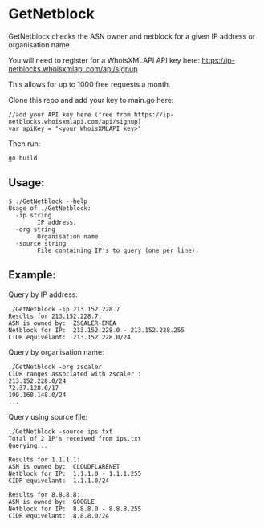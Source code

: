 # GetNetblock
GetNetblock checks the ASN owner and netblock for a given IP address or organisation name.

You will need to register for a WhoisXMLAPI API key here: https://ip-netblocks.whoisxmlapi.com/api/signup

This allows for up to 1000 free requests a month.

Clone this repo and add your key to main.go here:

```
//add your API key here (free from https://ip-netblocks.whoisxmlapi.com/api/signup)
var apiKey = "<your_WhoisXMLAPI_key>"
```
Then run:

```
go build
```

## Usage:
```
$ ./GetNetblock --help
Usage of ./GetNetblock:
  -ip string
        IP address.
  -org string
        Organisation name.
  -source string
        File containing IP's to query (one per line).
```

## Example:
Query by IP address:
```
./GetNetblock -ip 213.152.228.7
Results for 213.152.228.7:
ASN is owned by:  ZSCALER-EMEA
Netblock for IP:  213.152.228.0 - 213.152.228.255
CIDR equivelant:  213.152.228.0/24

```
Query by organisation name:
```
./GetNetblock -org zscaler
CIDR ranges associated with zscaler :
213.152.228.0/24
72.37.128.0/17
199.168.148.0/24
...
```
Query using source file:
```
./GetNetblock -source ips.txt
Total of 2 IP's received from ips.txt
Querying...

Results for 1.1.1.1:
ASN is owned by:  CLOUDFLARENET
Netblock for IP:  1.1.1.0 - 1.1.1.255
CIDR equivelant:  1.1.1.0/24 

Results for 8.8.8.8:
ASN is owned by:  GOOGLE                                
Netblock for IP:  8.8.8.0 - 8.8.8.255
CIDR equivelant:  8.8.8.0/24 
```
